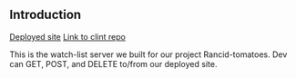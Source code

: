 
## Introduction

[Deployed site](https://rancid-tomatillos-server-tl.herokuapp.com/watch-list)
[Link to clint repo](https://github.com/coopterrones/rancid-tomatoes)

This is the watch-list server we built for our project Rancid-tomatoes. Dev can GET, POST, and DELETE to/from our deployed site.
